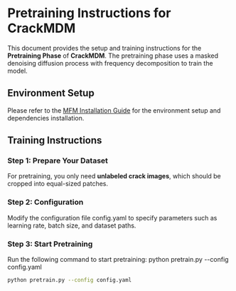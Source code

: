 # Pretraining Instructions for CrackMDM

This document provides the setup and training instructions for the **Pretraining Phase** of **CrackMDM**. The pretraining phase uses a masked denoising diffusion process with frequency decomposition to train the model.

## Environment Setup

Please refer to the [MFM Installation Guide](https://github.com/Jiahao000/MFM/blob/master/docs/INSTALL.md) for the environment setup and dependencies installation.

## Training Instructions

### Step 1: Prepare Your Dataset
For pretraining, you only need **unlabeled crack images**, which should be cropped into equal-sized patches.

### Step 2: Configuration

Modify the configuration file config.yaml to specify parameters such as learning rate, batch size, and dataset paths.

### Step 3: Start Pretraining
Run the following command to start pretraining:
python pretrain.py --config config.yaml

```bash
python pretrain.py --config config.yaml
```